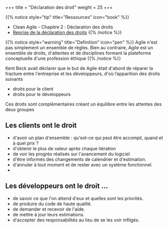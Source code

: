 +++
title = "Déclaration des droit"
weight = 25
+++

{{% notice style="tip" title="Ressources" icon="book" %}}
- Clean Agile - Chapitre 2 : Déclaration des droits
- [Reprise de la déclaration des droits](https://www.informit.com/articles/article.aspx?p=2990402&seqNum=3)
{{% /notice %}}

{{% notice style="warning" title="Definition" icon="pen" %}}
Agile n'est pas simplement un ensemble de règles. Bien au contraire, Agile est un ensemble de droits, d'attentes et de disciplines formant la plateforme conceptuelle d'une profession éthique
{{% /notice %}}

Kent Beck avait déclarer que le but de Agile était d'abord de réparer la fracture entre l'entreprise et les développeurs, d'où l’apparition des droits suivants 
- droits pour le client
- droits pour le développeurs

Ces droits sont complémentaires créant un équilibre entre les attentes des deux groupes

## Les clients ont le droit 
- d'avoir un plan d'ensemble : qu'est-ce qui peut être accompli, quand et à quel prix ?
- d'obtenir le plus de valeur après chaque itération
- de voir les progrès réalisés sur l'avancement du logiciel
- d'être informés des changements de calendrier et d'estimation.
- d'annuler à tout moment et de rester avec un système fonctionnel.
- 
## Les développeurs ont le droit ...
- de savoir ce que l'on attend d'eux et quelles sont les priorités.
- de produire du code de haute qualité.
- de demander et recevoir de l'aide.
- de mettre à jour leurs estimations.
- d'accepter des responsabilités au lieu de se les voir infligés.
